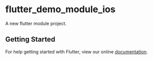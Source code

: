 # flutter_demo_module_ios

A new flutter module project.

## Getting Started

For help getting started with Flutter, view our online
[documentation](https://flutter.dev/).
